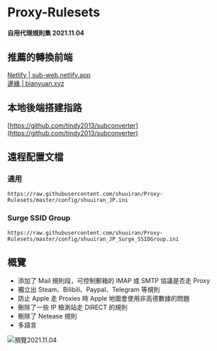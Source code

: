 # Proxy-Rulesets
**自用代理規則集 2021.11.04**  



## 推薦的轉換前端
[Netlify | sub-web.netlify.app](https://sub-web.netlify.app)     
[邊緣 | bianyuan.xyz](https://bianyuan.xyz)



## 本地後端搭建指路
[https://github.com/tindy2013/subconverter](https://github.com/tindy2013/subconverter)



## 遠程配置文檔
### 通用
```
https://raw.githubusercontent.com/shuuiran/Proxy-Rulesets/master/config/shuuiran_JP.ini
```
### Surge SSID Group
```
https://raw.githubusercontent.com/shuuiran/Proxy-Rulesets/master/config/shuuiran_JP_Surge_SSIDGroup.ini
```

## 概覽
 - 添加了 Mail 規則段，可控制郵箱的 IMAP 或 SMTP 協議是否走 Proxy 
 - 獨立出 Steam、Bilibili、Paypal、Telegram 等規則  
 - 防止 Apple 走 Proxies 時 Apple 地圖會使用非高德數據的問題  
 - 刪除了一些 IP 檢測站走 DIRECT 的規則  
 - 刪除了 Netease 規則  
 - 多語言

![預覽2021.11.04](https://raw.githubusercontent.com/shuuiran/Proxy-Rulesets/master/Image/プレビュー2022.06.21.png)
